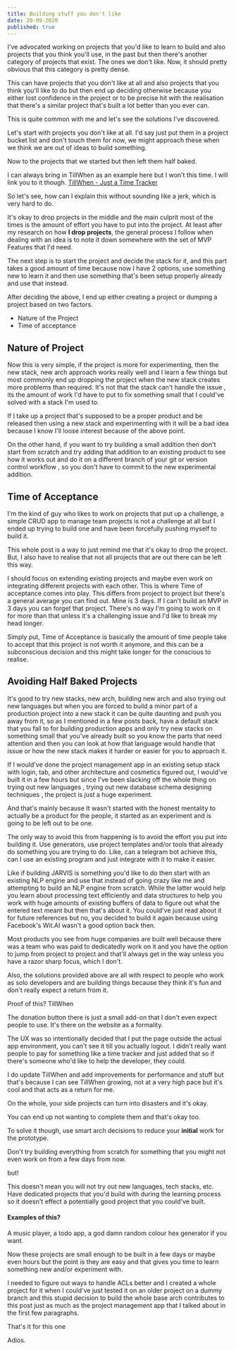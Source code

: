 ```yaml
---
title: Building stuff you don't like
date: 20-09-2020
published: true
---
```


I've advocated working on projects that you'd like to learn to build and also projects that you think you'll use, in the past but then there's another category of projects that exist. The ones we don't like. Now, it should pretty obvious that this category is pretty dense. 

This can have projects that you don't like at all and also projects that you think you'll like to do but then end up deciding otherwise because you either lost confidence in the project or to be precise hit with the realisation that there's a similar project that's built a lot better than you ever can.

This is quite common with me and let's see the solutions I've discovered.

Let's start with projects you don't like at all. I'd say just put them in a project bucket list and don't touch them for now, we might approach these when we think we are out of ideas to build something. 

Now to the projects that we started but then left them half baked. 

I can always bring in TillWhen as an example here but I won't this time. I will link you to it though. [TillWhen - Just a Time Tracker](https://tillwhen.barelyhuman.dev)

So let's see, how can I explain this without sounding like a jerk, which is very hard to do.

It's okay to drop projects in the middle and the main culprit most of the times is the amount of effort you have to put into the project. At least after my research on how **I drop projects**, the general process I follow when dealing with an idea is to note it down somewhere with the set of MVP Features that I'd need.

The next step is to start the project and decide the stack for it, and this part takes a good amount of time because now I have 2 options, use something new to learn it and then use something that's been setup properly already and use that instead. 

After deciding the above, I end up either creating a project or dumping a project based on two factors.

- Nature of the Project 
- Time of acceptance

## Nature of Project

Now this is very simple, if the project is more for experimenting, then the new stack, new arch approach works really well and I learn a few things but most commonly end up dropping the project when the new stack creates more problems than required. It's not that the stack can't handle the issue , its the amount of work I'd have to put to fix something small that I could've solved with a stack I'm used to.

If I take up a project that's supposed to be a proper product and be released then using a new stack and experimenting with it will be a bad idea because I know I'll loose interest because of the above point.

On the other hand, if you want to try building a small addition then don't start from scratch and try adding that addition to an existing product to see how it works out and do it on a different branch of your git or version control workflow , so you don't have to commit to the new experimental addition.

## Time of Acceptance

I'm the kind of guy who likes to work on projects that put up a challenge, a simple CRUD app to manage team projects is not a challenge at all but I ended up trying to build one and have been forcefully pushing myself to build it. 

This whole post is a way to just remind me that it's okay to drop the project. But, I also have to realise that not all projects that are out there can be left this way.

I should focus on extending existing projects and maybe even work on integrating different projects with each other. This is where Time of acceptance comes into play. This differs from project to project but there's a general average you can find out. Mine is 3 days. If I can't build an MVP in 3 days you can forget that project. There's no way I'm going to work on it for more than that unless it's a challenging issue and I'd like to break my head longer.

Simply put, Time of Acceptance is basically the amount of time people take to accept that this project is not worth it anymore, and this can be a subconscious decision and this might take longer for the conscious to realise.


## Avoiding Half Baked Projects

It's good to try new stacks, new arch, building new arch and also trying out new languages but when you are forced to build a minor part of a production project into a new stack it can be quite daunting and push you away from it, so as I mentioned in a few posts back, have a default stack that you fall to for building production apps and only try new stacks on something small that you've already built so you know the parts that need attention and then you can look at how that language would handle that issue or how the new stack makes it harder or easier for you to approach it.

If I would've done the project management app in an existing setup stack with login, tab, and other architecture and cosmetics figured out, I would've built it in a few hours but since I've been slacking off the whole thing on trying out new languages , trying out new database schema designing techniques , the project is just a huge experiment.

And that's mainly because It wasn't started with the honest mentality to actually be a product for the people, it started as an experiment and is going to be left out to be one.

The only way to avoid this from happening is to avoid the effort you put into building it. Use generators, use project templates and/or tools that already do something you are trying to do. Like, can a telegram bot achieve this, can I use an existing program and just integrate with it to make it easier. 

Like if building JARVIS is something you'd like to do then start with an existing NLP engine and use that instead of going crazy like me and attempting to build an NLP engine from scratch. While the latter would help you learn about processing text efficiently and data structures to help you work with huge amounts of existing buffers of data to figure out what the entered text meant but then that's about it. You could've just read about it for future references but no, you decided to build it again because using Facebook's Wit.AI wasn't a good option back then.

Most products you see from huge companies are built well because there was a team who was paid to dedicatedly work on it and you have the option to jump from project to project and that'll always get in the way unless you have a razor sharp focus, which I don't.

Also, the solutions provided above are all with respect to people who work as solo developers and are building things because they think it's fun and don't really expect a return from it.

Proof of this? TillWhen

The donation button there is just a small add-on that I don't even expect people to use. It's there on the website as a formality. 

The UX was so intentionally decided that I put the page outside the actual app environment, you can't see it till you actually logout. I didn't really want people to pay for something like a time tracker and just added that so if there's someone who'd like to help the developer, they could.

I do update TillWhen and add improvements for performance and stuff but that's because I can see TillWhen growing, not at a very high pace but it's cool and that acts as a return for me.

On the whole, your side projects can turn into disasters and it's okay. 

You can end up not wanting to complete them and that's okay too.

To solve it though, use smart arch decisions to reduce your **initial** work for the prototype.

Don't try building everything from scratch for something that you might not even work on from a few days from now. 

but! 

This doesn't mean you will not try out new languages, tech stacks, etc. Have dedicated projects that you'd build with during the learning process so it doesn't effect a potentially good project that you could've built.

#### Examples of this?

A music player, a todo app,  a god damn random colour hex generator if you want.

Now these projects are small enough to be built in a few days or maybe even hours but the point is they are easy and that gives you time to learn something new and/or experiment with.

I needed to figure out ways to handle ACLs better and I created a whole project for it when I could've just tested it on an older project on a dummy branch and this stupid decision to build the whole base arch contributes to this post just as much as the project management app that I talked about in the first few paragraphs.

That's it for this one

Adios.